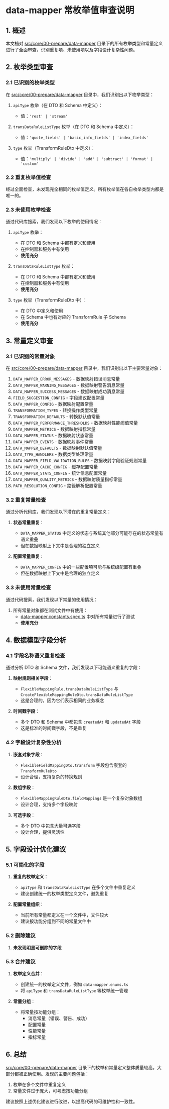 # data-mapper 常枚举值审查说明

## 1. 概述

本文档对 [src/core/00-prepare/data-mapper](file:///Users/honor/Documents/code/newstockapi/backend/src/core/00-prepare/data-mapper) 目录下的所有枚举类型和常量定义进行了全面审查，识别重复项、未使用项以及字段设计复杂性问题。

## 2. 枚举类型审查

### 2.1 已识别的枚举类型

在 [src/core/00-prepare/data-mapper](file:///Users/honor/Documents/code/newstockapi/backend/src/core/00-prepare/data-mapper) 目录中，我们识别出以下枚举类型：

1. `apiType` 枚举（在 DTO 和 Schema 中定义）：
   - 值：`'rest' | 'stream'`

2. `transDataRuleListType` 枚举（在 DTO 和 Schema 中定义）：
   - 值：`'quote_fields' | 'basic_info_fields' | 'index_fields'`

3. `type` 枚举（TransformRuleDto 中定义）：
   - 值：`'multiply' | 'divide' | 'add' | 'subtract' | 'format' | 'custom'`

### 2.2 重复枚举值检查

经过全面检查，未发现完全相同的枚举值定义。所有枚举值在各自枚举类型内都是唯一的。

### 2.3 未使用枚举检查

通过代码库搜索，我们发现以下枚举的使用情况：

1. `apiType` 枚举：
   - 在 DTO 和 Schema 中都有定义和使用
   - 在控制器和服务中有使用
   - **使用充分**

2. `transDataRuleListType` 枚举：
   - 在 DTO 和 Schema 中都有定义和使用
   - 在控制器和服务中有使用
   - **使用充分**

3. `type` 枚举（TransformRuleDto 中）：
   - 在 DTO 中定义和使用
   - 在 Schema 中也有对应的 TransformRule 子 Schema
   - **使用充分**

## 3. 常量定义审查

### 3.1 已识别的常量对象

在 [src/core/00-prepare/data-mapper](file:///Users/honor/Documents/code/newstockapi/backend/src/core/00-prepare/data-mapper) 目录中，我们识别出以下主要常量对象：

1. `DATA_MAPPER_ERROR_MESSAGES` - 数据映射错误消息常量
2. `DATA_MAPPER_WARNING_MESSAGES` - 数据映射警告消息常量
3. `DATA_MAPPER_SUCCESS_MESSAGES` - 数据映射成功消息常量
4. `FIELD_SUGGESTION_CONFIG` - 字段建议配置常量
5. `DATA_MAPPER_CONFIG` - 数据映射配置常量
6. `TRANSFORMATION_TYPES` - 转换操作类型常量
7. `TRANSFORMATION_DEFAULTS` - 转换默认值常量
8. `DATA_MAPPER_PERFORMANCE_THRESHOLDS` - 数据映射性能阈值常量
9. `DATA_MAPPER_METRICS` - 数据映射指标常量
10. `DATA_MAPPER_STATUS` - 数据映射状态常量
11. `DATA_MAPPER_EVENTS` - 数据映射事件常量
12. `DATA_MAPPER_DEFAULTS` - 数据映射默认值常量
13. `DATA_TYPE_HANDLERS` - 数据类型处理常量
14. `DATA_MAPPER_FIELD_VALIDATION_RULES` - 数据映射字段验证规则常量
15. `DATA_MAPPER_CACHE_CONFIG` - 缓存配置常量
16. `DATA_MAPPER_STATS_CONFIG` - 统计信息配置常量
17. `DATA_MAPPER_QUALITY_METRICS` - 数据映射质量指标常量
18. `PATH_RESOLUTION_CONFIG` - 路径解析配置常量

### 3.2 重复常量检查

通过分析代码库，我们发现以下潜在的重复常量定义：

1. **状态常量重复**：
   - `DATA_MAPPER_STATUS` 中定义的状态与系统其他部分可能存在的状态常量有语义重叠
   - 但在数据映射上下文中是合理的独立定义

2. **配置常量重复**：
   - `DATA_MAPPER_CONFIG` 中的一些配置项可能与系统级配置有重叠
   - 但在数据映射上下文中是合理的独立定义

### 3.3 未使用常量检查

通过代码搜索，我们发现以下常量的使用情况：

1. 所有常量对象都在测试文件中有使用：
   - [data-mapper.constants.spec.ts](file:///Users/honor/Documents/code/newstockapi/backend/test/jest/unit/core/00-prepare/data-mapper/constants/data-mapper.constants.spec.ts) 中对所有常量进行了测试
   - **使用充分**

## 4. 数据模型字段分析

### 4.1 字段名称语义重复检查

通过分析 DTO 和 Schema 文件，我们发现以下可能语义重复的字段：

1. **映射规则相关字段**：
   - `FlexibleMappingRule.transDataRuleListType` 与 `CreateFlexibleMappingRuleDto.transDataRuleListType`
   - 这是合理的，因为它们表示相同的业务概念

2. **时间戳字段**：
   - 多个 DTO 和 Schema 中都包含 `createdAt` 和 `updatedAt` 字段
   - 这是标准的时间戳字段，不是重复

### 4.2 字段设计复杂性分析

1. **嵌套对象字段**：
   - `FlexibleFieldMappingDto.transform` 字段包含嵌套的 `TransformRuleDto`
   - 设计合理，支持复杂的转换规则

2. **数组字段**：
   - `FlexibleMappingRuleDto.fieldMappings` 是一个复杂对象数组
   - 设计合理，支持多个字段映射

3. **可选字段**：
   - 多个 DTO 中包含大量可选字段
   - 设计合理，提供灵活性

## 5. 字段设计优化建议

### 5.1 可简化的字段

1. **重复的枚举定义**：
   - `apiType` 和 `transDataRuleListType` 在多个文件中重复定义
   - 建议创建统一的枚举类型定义文件，避免重复

2. **配置常量组织**：
   - 当前所有常量都定义在一个文件中，文件较大
   - 建议按功能分组到不同的常量文件中

### 5.2 删除建议

1. **未发现明显可删除的字段**

### 5.3 合并建议

1. **枚举定义合并**：
   - 创建统一的枚举定义文件，例如 `data-mapper.enums.ts`
   - 将 `apiType` 和 `transDataRuleListType` 等枚举统一管理

2. **常量分组**：
   - 将常量按功能分组：
     - 消息常量（错误、警告、成功）
     - 配置常量
     - 性能常量
     - 指标常量

## 6. 总结

[src/core/00-prepare/data-mapper](file:///Users/honor/Documents/code/newstockapi/backend/src/core/00-prepare/data-mapper) 目录下的枚举和常量定义整体质量较高，大部分都被正确使用。发现的主要问题包括：

1. 枚举在多个文件中重复定义
2. 常量文件过于庞大，可考虑按功能分组

建议按照上述优化建议进行改进，以提高代码的可维护性和一致性。